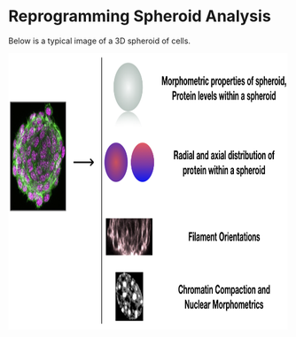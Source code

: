 # Reprogramming Spheroid Analysis


Below is a typical image of a 3D spheroid of cells.<br/>
<p align="center">
<img src='/reprogramming_spheroids.png' height='500' width='900'><br/>
</p>
